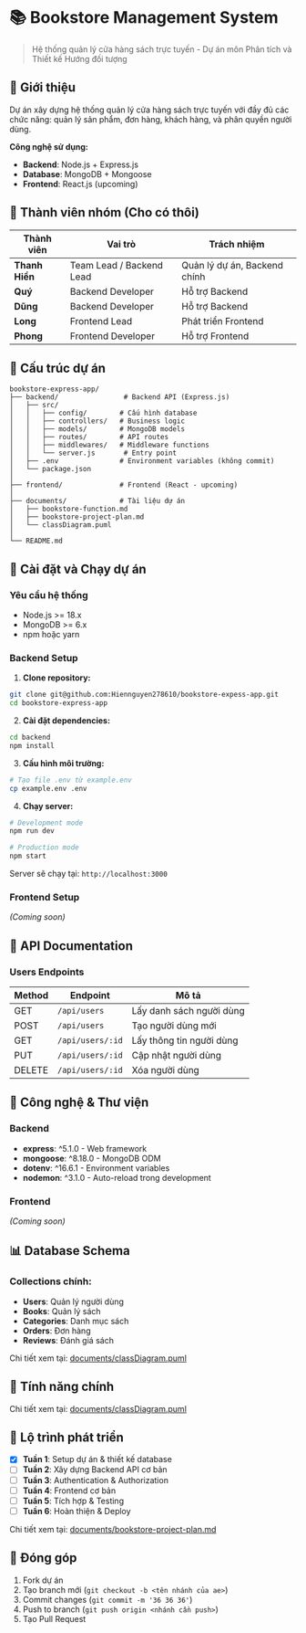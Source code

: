 # 📚 Bookstore Management System

> Hệ thống quản lý cửa hàng sách trực tuyến - Dự án môn Phân tích và Thiết kế Hướng đối tượng

## 🎯 Giới thiệu

Dự án xây dựng hệ thống quản lý cửa hàng sách trực tuyến với đầy đủ các chức năng: quản lý sản phẩm, đơn hàng, khách hàng, và phân quyền người dùng.

**Công nghệ sử dụng:**
- **Backend**: Node.js + Express.js
- **Database**: MongoDB + Mongoose
- **Frontend**: React.js (upcoming)

## 👥 Thành viên nhóm (Cho có thôi)

| Thành viên | Vai trò | Trách nhiệm |
|------------|---------|-------------|
| **Thanh Hiền** | Team Lead / Backend Lead | Quản lý dự án, Backend chính |
| **Quý** | Backend Developer | Hỗ trợ Backend |
| **Dũng** | Backend Developer | Hỗ trợ Backend |
| **Long** | Frontend Lead | Phát triển Frontend |
| **Phong** | Frontend Developer | Hỗ trợ Frontend |

## 📁 Cấu trúc dự án

```
bookstore-express-app/
├── backend/                # Backend API (Express.js)
│   ├── src/
│   │   ├── config/        # Cấu hình database
│   │   ├── controllers/   # Business logic
│   │   ├── models/        # MongoDB models
│   │   ├── routes/        # API routes
│   │   ├── middlewares/   # Middleware functions
│   │   └── server.js       # Entry point
│   ├── .env               # Environment variables (không commit)
│   └── package.json
│
├── frontend/              # Frontend (React - upcoming)
│
├── documents/             # Tài liệu dự án
│   ├── bookstore-function.md
│   ├── bookstore-project-plan.md
│   └── classDiagram.puml
│
└── README.md
```

## 🚀 Cài đặt và Chạy dự án

### Yêu cầu hệ thống
- Node.js >= 18.x
- MongoDB >= 6.x
- npm hoặc yarn

### Backend Setup

1. **Clone repository:**
```bash
git clone git@github.com:Hiennguyen278610/bookstore-expess-app.git
cd bookstore-express-app
```

2. **Cài đặt dependencies:**
```bash
cd backend
npm install
```

3. **Cấu hình môi trường:**
```bash
# Tạo file .env từ example.env
cp example.env .env
```

4. **Chạy server:**
```bash
# Development mode
npm run dev

# Production mode
npm start
```

Server sẽ chạy tại: `http://localhost:3000`

### Frontend Setup
*(Coming soon)*

## 📝 API Documentation

### Users Endpoints

| Method | Endpoint | Mô tả |
|--------|----------|-------|
| GET | `/api/users` | Lấy danh sách người dùng |
| POST | `/api/users` | Tạo người dùng mới |
| GET | `/api/users/:id` | Lấy thông tin người dùng |
| PUT | `/api/users/:id` | Cập nhật người dùng |
| DELETE | `/api/users/:id` | Xóa người dùng |

## 🔧 Công nghệ & Thư viện

### Backend
- **express**: ^5.1.0 - Web framework
- **mongoose**: ^8.18.0 - MongoDB ODM
- **dotenv**: ^16.6.1 - Environment variables
- **nodemon**: ^3.1.0 - Auto-reload trong development

### Frontend
*(Coming soon)*

## 📊 Database Schema

### Collections chính:
- **Users**: Quản lý người dùng
- **Books**: Quản lý sách
- **Categories**: Danh mục sách
- **Orders**: Đơn hàng
- **Reviews**: Đánh giá sách

Chi tiết xem tại: [documents/classDiagram.puml](documents/classDiagram.puml)

## 🎯 Tính năng chính

Chi tiết xem tại: [documents/classDiagram.puml](documents/bookstore-function.md)
## 📅 Lộ trình phát triển

- [x] **Tuần 1**: Setup dự án & thiết kế database
- [ ] **Tuần 2**: Xây dựng Backend API cơ bản
- [ ] **Tuần 3**: Authentication & Authorization
- [ ] **Tuần 4**: Frontend cơ bản
- [ ] **Tuần 5**: Tích hợp & Testing
- [ ] **Tuần 6**: Hoàn thiện & Deploy

Chi tiết xem tại: [documents/bookstore-project-plan.md](documents/bookstore-project-plan.md)

## 🤝 Đóng góp

1. Fork dự án
2. Tạo branch mới (`git checkout -b <tên nhánh của ae>`)
3. Commit changes (`git commit -m '36 36 36'`)
4. Push to branch (`git push origin <nhánh cần push>`)
5. Tạo Pull Request
